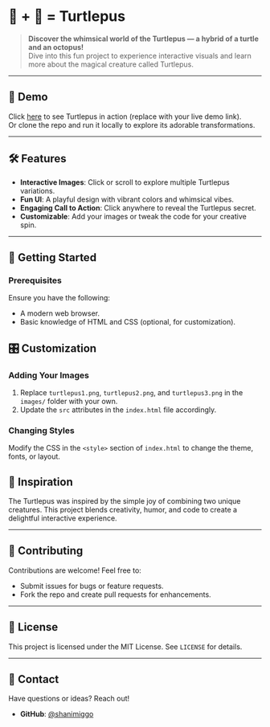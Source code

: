 
# 🐢 + 🐙 = Turtlepus

> **Discover the whimsical world of the Turtlepus — a hybrid of a turtle and an octopus!**  
Dive into this fun project to experience interactive visuals and learn more about the magical creature called Turtlepus.

---

## 🎨 Demo
Click [here](https://shanimiggo.github.io/turtlepus/) to see Turtlepus in action (replace with your live demo link).  
Or clone the repo and run it locally to explore its adorable transformations.

---

## 🛠 Features
- **Interactive Images**: Click or scroll to explore multiple Turtlepus variations.
- **Fun UI**: A playful design with vibrant colors and whimsical vibes.
- **Engaging Call to Action**: Click anywhere to reveal the Turtlepus secret.
- **Customizable**: Add your images or tweak the code for your creative spin.

---

## 🚀 Getting Started

### Prerequisites
Ensure you have the following:
- A modern web browser.
- Basic knowledge of HTML and CSS (optional, for customization).


## 🎛 Customization

### Adding Your Images
1. Replace `turtlepus1.png`, `turtlepus2.png`, and `turtlepus3.png` in the `images/` folder with your own.
2. Update the `src` attributes in the `index.html` file accordingly.

### Changing Styles
Modify the CSS in the `<style>` section of `index.html` to change the theme, fonts, or layout.



## 🌟 Inspiration
The Turtlepus was inspired by the simple joy of combining two unique creatures. This project blends creativity, humor, and code to create a delightful interactive experience.

---

## 🤝 Contributing

Contributions are welcome! Feel free to:
- Submit issues for bugs or feature requests.
- Fork the repo and create pull requests for enhancements.

---

## 📜 License
This project is licensed under the MIT License. See `LICENSE` for details.

---

## 💬 Contact
Have questions or ideas? Reach out!  
- **GitHub**: [@shanimiggo](https://github.com/shanimiggo)  
